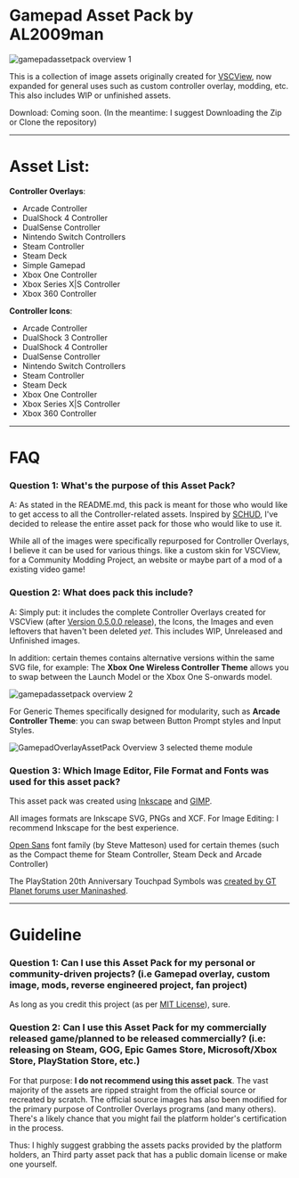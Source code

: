 # Gamepad Asset Pack by AL2009man

![gamepadassetpack overview 1](https://github.com/AL2009man/Gamepad-Overlay-Asset-Pack/assets/67606569/cd14c7d4-f98f-49a6-84ca-f07c9cbe2aa4)

This is a collection of image assets originally created for [VSCView](https://github.com/Nielk1/VSCView/), now expanded for general uses such as custom controller overlay, modding, etc. This also includes WIP or unfinished assets.

Download: Coming soon. (In the meantime: I suggest Downloading the Zip or Clone the repository)

---

# Asset List:

**Controller Overlays**: 

* Arcade Controller
* DualShock 4 Controller
* DualSense Controller
* Nintendo Switch Controllers
* Steam Controller
* Steam Deck
* Simple Gamepad
* Xbox One  Controller
* Xbox Series X|S Controller
* Xbox 360 Controller

**Controller Icons**:

* Arcade Controller
* DualShock 3 Controller
* DualShock 4 Controller
* DualSense Controller
* Nintendo Switch Controllers
* Steam Controller
* Steam Deck
* Xbox One  Controller
* Xbox Series X|S Controller
* Xbox 360 Controller

---

# FAQ

### Question 1: What's the purpose of this Asset Pack?

A: As stated in the README.md, this pack is meant for those who would like to get access to all the Controller-related assets. Inspired by [SCHUD](https://github.com/FliiFe/schud), I've decided to release the entire asset pack for those who would like to use it.

While all of the images were specifically repurposed for Controller Overlays, I believe it can be used for various things. like a custom skin for VSCView, for a Community Modding Project, an website or maybe part of a mod of a existing video game!


### Question 2: What does pack this include?

A: Simply put: it includes the complete Controller Overlays created for VSCView (after [Version 0.5.0.0 release](https://github.com/Nielk1/VSCView/releases/tag/v0.5.0.0)), the Icons, the Images and even leftovers that haven't been deleted *yet*. This includes WIP, Unreleased and Unfinished images. 

In addition: certain themes contains alternative versions within the same SVG file, for example: The **Xbox One Wireless Controller Theme** allows you to swap between the Launch Model or the Xbox One S-onwards model. 

![gamepadassetpack overview 2](https://github.com/AL2009man/Gamepad-Overlay-Asset-Pack/assets/67606569/03384c8f-609d-4c7f-b936-557d4e764e78)

For Generic Themes specifically designed for modularity, such as **Arcade Controller Theme**: you can swap between Button Prompt styles and Input Styles.

![GamepadOverlayAssetPack Overview 3 selected theme module](https://github.com/AL2009man/Gamepad-Overlay-Asset-Pack/assets/67606569/5ee380b2-28fc-4113-81ad-15b0a2687954)



### Question 3: Which Image Editor, File Format and Fonts was used for this asset pack?

This asset pack was created using [Inkscape](https://inkscape.org/) and [GIMP](https://www.gimp.org/). 

All images formats are Inkscape SVG, PNGs and XCF. For Image Editing: I recommend Inkscape for the best experience.

[Open Sans](https://fonts.google.com/specimen/Open+Sans) font family (by Steve Matteson) used for certain themes (such as the Compact theme for Steam Controller, Steam Deck and Arcade Controller)

The PlayStation 20th Anniversary Touchpad Symbols was [created by GT Planet forums user Maninashed](https://www.gtplanet.net/forum/threads/gt-sport-svg-request-thread-please-read-1st-post.367463/page-89#post-12340218).



---

# Guideline

### Question 1: Can I use this Asset Pack for my personal or community-driven projects? (i.e Gamepad overlay, custom image, mods, reverse engineered project, fan project)

As long as you credit this project (as per [MIT License](https://github.com/AL2009man/Gamepad-Overlay-Asset-Pack/blob/main/LICENSE)), sure.


### Question 2: Can I use this Asset Pack for my commercially released game/planned to be released commercially? (i.e: releasing on Steam, GOG, Epic Games Store, Microsoft/Xbox Store, PlayStation Store, etc.) 

For that purpose: **I do not recommend using this asset pack**. The vast majority of the assets are ripped straight from the official source or recreated by scratch. The official source images has also been modified for the primary purpose of Controller Overlays programs (and many others). There's a likely chance that you might fail the platform holder's certification in the process.

Thus: I highly suggest grabbing the assets packs provided by the platform holders, an Third party asset pack that has a public domain license or make one yourself.
